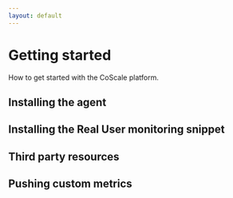 ```yaml
---
layout: default
---
```


# Getting started

How to get started with the CoScale platform.

## Installing the agent

## Installing the Real User monitoring snippet

## Third party resources

## Pushing custom metrics
